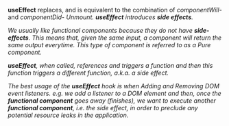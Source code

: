 **useEffect** replaces, and is equivalent to the combination of <em>componentWill-</em> and <em>componentDid-<em> Unmount. **useEffect** introduces **side effects**.

We usually like <em>functional components</em> because they do not have **side-effects**. This means that, given the same input, a component will return the same output everytime. This type of component is referred to as a <em>Pure component</em>.

**useEffect**, when called, references and triggers a function and then this function triggers a different function, a.k.a. a side effect.

The best usage of the **useEffect** hook is when Adding and Removing DOM event listeners. e.g. we add a listener to a DOM element and then, once the **functional component** goes away (finishes), we want to execute another **functional component**, i.e. the <em>side effect</em>, in order to preclude any potential resource leaks in the application.

